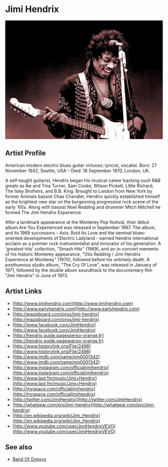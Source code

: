 # Jimi Hendrix

![](../../assets/artists/Jimi_Hendrix.png)

## Artist Profile

American modern electric blues guitar virtuoso; lyricist, vocalist.
Born: 27 November 1942, Seattle, USA – Died: 18 September 1970, London, UK.

A self-taught guitarist, Hendrix began his musical career backing such R&B greats as Ike and Tina Turner, Sam Cooke, Wilson Pickett, Little Richard, The Isley Brothers, and B.B. King. Brought to London from New York by former Animals bassist Chas Chandler, Hendrix quickly established himself as the brightest new star on the burgeoning progressive rock scene of the early '60s. Along with bassist Noel Redding and drummer Mitch Mitchell he formed The Jimi Hendrix Experience.

After a landmark appearance at the Monterey Pop festival, their debut album Are You Experienced was released in September 1967. The album, and its 1968 successors - Axis: Bold As Love and the seminal blues-oriented developments of Electric Ladyland - earned Hendrix international acclaim as a premier rock instrumentalist and innovator of his generation. A 'greatest hits' collection, "Smash Hits" (1969), and an in-concert memento of his historic Monterey appearance, "Otis Redding / Jimi Hendrix Experience at Monterey" (1970), followed before his untimely death. A posthumous studio album, "The Cry Of Love", was released in January of 1971, followed by the double album soundtrack to the documentary film "Jimi Hendrix" in June of 1973.

## Artist Links

- [http://www.jimihendrix.com](http://www.jimihendrix.com)
- [http://www.earlyhendrix.com](http://www.earlyhendrix.com)
- [http://equipboard.com/pros/jimi-hendrix](http://equipboard.com/pros/jimi-hendrix)
- [http://www.facebook.com/JimiHendrix](http://www.facebook.com/JimiHendrix)
- [http://hendrix.guide.pagesperso-orange.fr](http://hendrix.guide.pagesperso-orange.fr)
- [http://www.historylink.org/File/2498](http://www.historylink.org/File/2498)
- [http://www.imdb.com/name/nm0001342](http://www.imdb.com/name/nm0001342)
- [http://www.instagram.com/officialjimihendrix](http://www.instagram.com/officialjimihendrix)
- [http://www.last.fm/music/Jimi+Hendrix](http://www.last.fm/music/Jimi+Hendrix)
- [http://myspace.com/officialjimihendrix](http://myspace.com/officialjimihendrix)
- [http://twitter.com/JimiHendrix](http://twitter.com/JimiHendrix)
- [http://whatgear.com/pro/jimi-hendrix](http://whatgear.com/pro/jimi-hendrix)
- [http://en.wikipedia.org/wiki/Jimi_Hendrix](http://en.wikipedia.org/wiki/Jimi_Hendrix)
- [http://www.youtube.com/user/JimiHendrixVEVO](http://www.youtube.com/user/JimiHendrixVEVO)


## See also

- [Band Of Gypsys](Band_Of_Gypsys.md)
